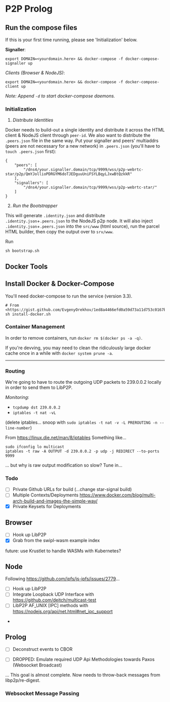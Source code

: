 # P2P Prolog

## Run the compose files

If this is your first time running, please see 'Initialization' below.

**Signaller**: 

```
export DOMAIN=<yourdomain.here> && docker-compose -f docker-compose-signaller up 
```

*Clients (Browser & NodeJS)*: 
```
export DOMAIN=<yourdomain.here> && docker-compose -f docker-compose-client up 
```

_Note: Append `-d` to start docker-compose daemons._


### Initialization

1. *Distribute Identities*

Docker needs to build-out a single identity and distribute it across the HTML client & NodeJS client through `peer-id`. We also want to distribute the `.peers.json` file in the same way. Put your signaller and peers' multiaddrs (peers are not necessary for a new network) in `.peers.json` (you'll have to `touch .peers.json` first):

```
{
	"peers": [
		"/dns4/your.signaller.domain/tcp/9999/wss/p2p-webrtc-star/p2p/QmYJollioPDRGYM6doTJEDguuUniFSYLBqyLJxwBtQzkkR"
	],
	"signallers": [
		"/dns4/your.signaller.domain/tcp/9999/wss/p2p-webrtc-star/"
	]
}
```

2. *Run the Bootstrapper*

This will generate `.identity.json` and distribute `.identity.json`+`.peers.json` to the NodeJS p2p node. It will also inject `.identity.json`+`.peers.json` into the `src/www` (html source), run the parcel HTML builder, then copy the output over to `srv/www`.

Run 
```
sh bootstrap.sh
```

## Docker Tools

## Install Docker & Docker-Compose

You'll need docker-compose to run the service (version 3.3). 
```
# From <https://gist.github.com/EvgenyOrekhov/1ed8a4466efd0a59d73a11d753c0167b>
sh install-docker.sh
```

### Container Management
In order to remove containers, run `docker rm $(docker ps -a -q)`.

If you're devving, you may need to clean the ridiculously large 
docker cache once in a while with `docker system prune -a`.


***

### Routing

We're going to have to route the outgoing UDP packets to 239.0.0.2 locally in order to send them to LibP2P.

*Monitoring*: 
- `tcpdump dst 239.0.0.2`
- `iptables -t nat -vL`

(delete iptables... snoop with `sudo iptables -t nat -v -L PREROUTING -n --line-number`)

From <https://linux.die.net/man/8/iptables>
Something like...

```
sudo ifconfig lo multicast
iptables -t raw -A OUTPUT -d 239.0.0.2 -p udp -j REDIRECT --to-ports 9999
```
... but why is raw output modification so slow? Tune in...


### Todo

- [ ] Private Github URLs for build (...change star-signal build)
- [ ] Multiple Contexts/Deployments <https://www.docker.com/blog/multi-arch-build-and-images-the-simple-way/>
- [X] Private Keysets for Deployments

## Browser

- [ ] Hook up LibP2P
- [X] Grab from the swipl-wasm example index

future: use Krustlet to handle WASMs with Kubernetes?

## Node

Following <https://github.com/ipfs/js-ipfs/issues/2779>...

- [ ] Hook up LibP2P
- [ ] Integrate Loopback UDP Interface with <https://github.com/deitch/multicast-test>
- [ ] LibP2P AF_UNIX [IPC] methods with <https://nodejs.org/api/net.html#net_ipc_support>
- 

## Prolog
- [ ] Deconstruct events to CBOR
- [ ] DROPPED: Emulate required UDP Api Methodologies towards Paxos (Websocket Broadcast)


... This goal is almost complete. Now needs to throw-back messages from libp2p/re-digest.

### Websocket Message Passing
